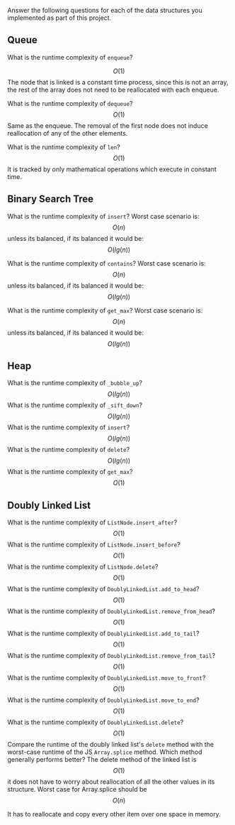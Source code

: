<style TYPE="text/css">
    code.has-jax {font: inherit; font-size: 100%; background: inherit; border: inherit;}
</style>
<script type="text/x-mathjax-config">
    MathJax.Hub.Config({
        tex2jax: {
            inlineMath: [['$','$'], ['\\(','\\)']],
            skipTags: ['script', 'noscript', 'style', 'textarea', 'pre'] // removed 'code' entry
        }
    });
    MathJax.Hub.Queue(function() {
        var all = MathJax.Hub.getAllJax(), i;
        for(i = 0; i < all.length; i += 1) {
            all[i].SourceElement().parentNode.className += ' has-jax';
        }
    });
</script>
<script type="text/javascript" src="https://cdnjs.cloudflare.com/ajax/libs/mathjax/2.7.4/MathJax.js?config=TeX-AMS_HTML-full"></script>

Answer the following questions for each of the data structures you implemented as part of this project.

## Queue

What is the runtime complexity of `enqueue`?

$$O(1)$$
The node that is linked is a constant time process, since this is not an array, the rest of the array does not need to be reallocated with each enqueue.

What is the runtime complexity of `dequeue`?
$$O(1)$$
Same as the enqueue. The removal of the first node does not induce reallocation of any of the other elements.

What is the runtime complexity of `len`?
$$O(1)$$
It is tracked by only mathematical operations which execute in constant time.

## Binary Search Tree

What is the runtime complexity of `insert`?
Worst case scenario is:
$$O(n)$$
unless its balanced, if its balanced it would be:
$$O(lg(n))$$

What is the runtime complexity of `contains`?
Worst case scenario is:
$$O(n)$$
unless its balanced, if its balanced it would be:
$$O(lg(n))$$

What is the runtime complexity of `get_max`?
Worst case scenario is:
$$O(n)$$
unless its balanced, if its balanced it would be:
$$O(lg(n))$$

## Heap

What is the runtime complexity of `_bubble_up`?
$$O(lg(n))$$
What is the runtime complexity of `_sift_down`?
$$O(lg(n))$$
What is the runtime complexity of `insert`?
$$O(lg(n))$$
What is the runtime complexity of `delete`?
$$O(lg(n))$$
What is the runtime complexity of `get_max`?
$$O(1)$$

## Doubly Linked List

What is the runtime complexity of `ListNode.insert_after`?
$$O(1)$$
What is the runtime complexity of `ListNode.insert_before`?
$$O(1)$$
What is the runtime complexity of `ListNode.delete`?
$$O(1)$$
What is the runtime complexity of `DoublyLinkedList.add_to_head`?
$$O(1)$$
What is the runtime complexity of `DoublyLinkedList.remove_from_head`?
$$O(1)$$
What is the runtime complexity of `DoublyLinkedList.add_to_tail`?
$$O(1)$$
What is the runtime complexity of `DoublyLinkedList.remove_from_tail`?
$$O(1)$$
What is the runtime complexity of `DoublyLinkedList.move_to_front`?
$$O(1)$$
What is the runtime complexity of `DoublyLinkedList.move_to_end`?
$$O(1)$$
What is the runtime complexity of `DoublyLinkedList.delete`?
$$O(1)$$
Compare the runtime of the doubly linked list's `delete` method with the worst-case runtime of the JS `Array.splice` method. Which method generally performs better?
The delete method of the linked list is
$$O(1)$$
it does not have to worry about reallocation of all the other values in its structure.
Worst case for Array.splice should be
$$O(n)$$

It has to reallocate and copy every other item over one space in memory.
